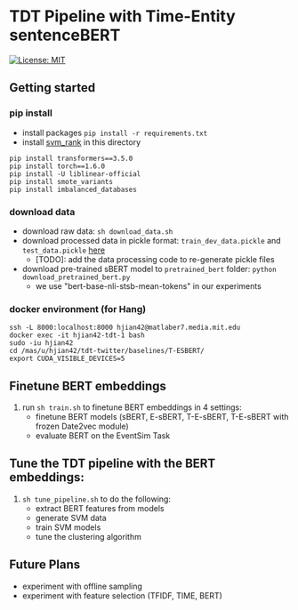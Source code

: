 # TDT Pipeline with Time-Entity sentenceBERT

[![License: MIT](https://img.shields.io/badge/License-MIT-yellow.svg)](https://opensource.org/licenses/MIT)

## Getting started


### pip install

- install packages `pip install -r requirements.txt`
- install [svm_rank](https://www.cs.cornell.edu/people/tj/svm_light/svm_rank.html) in this directory

```The following versions are important
pip install transformers==3.5.0
pip install torch==1.6.0
pip install -U liblinear-official
pip install smote_variants
pip install imbalanced_databases
```

### download data

- download raw data: `sh download_data.sh`
- download processed data in pickle format: `train_dev_data.pickle` and `test_data.pickle` [here](https://drive.google.com/drive/u/1/folders/1JCm2S9euC2AhyP9_IFcnMmUZN3tGG9nF)
    - [TODO]: add the data processing code to re-generate pickle files
- download pre-trained sBERT model to `pretrained_bert` folder: `python download_pretrained_bert.py`
    - we use "bert-base-nli-stsb-mean-tokens" in our experiments


### docker environment (for Hang)

```enter my docker environment
ssh -L 8000:localhost:8000 hjian42@matlaber7.media.mit.edu
docker exec -it hjian42-tdt-1 bash
sudo -iu hjian42
cd /mas/u/hjian42/tdt-twitter/baselines/T-ESBERT/
export CUDA_VISIBLE_DEVICES=5
```

## Finetune BERT embeddings

1. run `sh train.sh` to finetune BERT embeddings in 4 settings:
    - finetune BERT models (sBERT, E-sBERT, T-E-sBERT, T-E-sBERT with frozen Date2vec module)
    - evaluate BERT on the EventSim Task

## Tune the TDT pipeline with the BERT embeddings:

1. `sh tune_pipeline.sh` to do the following:
    - extract BERT features from models
    - generate SVM data
    - train SVM models
    - tune the clustering algorithm

## Future Plans

- experiment with offline sampling
- experiment with feature selection (TFIDF, TIME, BERT)
